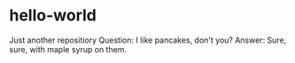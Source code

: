 # hello-world
Just another repositiory
Question: I like pancakes, don't you? 
Answer:   Sure, sure, with maple syrup on them.
